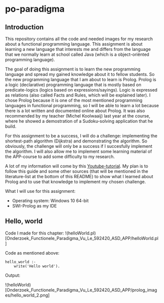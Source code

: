 # po-paradigma

## Introduction

This repository contains all the code and needed images for my research about a functional programming language. This assignment is about learning a new language that interests me and differs from the language that we normally learn at school called Java (which is a object-oriënted programming language).

The goal of doing this assignment is to learn the new programming language and spread my gained knowledge about it to fellow students. So the new programming language that I am about to learn is Prolog. Prolog is a logic (declarative) programming language that is mostly based on predicate-logics (logics based on expressions/sayings). Logic is expressed as relations (also called Facts and Rules, which will be explained later). I chose Prolog because it is one of the most mentioned programming languages in functional programming, so I will be able to learn a lot because there is a lot written and documented online about Prolog. It was also recommended by my teacher (Michel Koolwaaij) last year at the course, where he showed a demostration of a Sudoku-solving application that he build.

For this assignment to be a success, I will do a challenge: implementing the shortest-path algorithm (Dijkstra) and demonstrating the algorithm. So obviously, the challenge will only be a success if I succesfully implement the algorithm. I will also allow me to implement some learning material of the APP-course to add some difficulty to my research. 

A lot of my information will come by this [Youtube-tutorial](https://www.youtube.com/watch?v=SykxWpFwMGs). My plan is to follow this guide and some other sources (that will be mentioned in the literature-list at the bottom of this README) to show what I learned about Prolog and to use that knowledge to implement my chosen challenge.

What I will use for this assignment:

  - Operating system: Windows 10 64-bit
  - SWI-Prolog as my IDE
  
## Hello, world

Code I made for this chapter: !(helloWorld.pl)[Onderzoek_Functionele_Paradigma_Vu_Le_592420_ASD_APP/helloWorld.pl]

Code as mentioned above:

```
hello_world :-
    write('Hello world').

```

Output:

!(helloWorld)[Onderzoek_Functionele_Paradigma_Vu_Le_592420_ASD_APP/prolog_images/hello_world_2.png]
